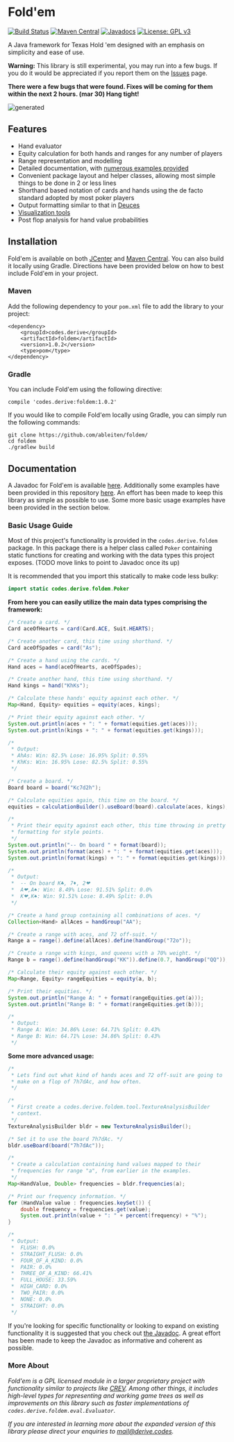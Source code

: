 # Fold'em
[![Build Status](https://travis-ci.com/ableiten/foldem.svg?token=BhqqkCqh5epy6HEo9gsq&branch=master)](https://travis-ci.com/ableiten/foldem) [![Maven Central](https://maven-badges.herokuapp.com/maven-central/codes.derive/foldem/badge.svg)](https://maven-badges.herokuapp.com/maven-central/codes.derive/foldem) [![Javadocs](http://javadoc.io/badge/codes.derive/foldem.svg?color=red&label=documentation)](http://javadoc.io/doc/codes.derive/foldem) [![License: GPL v3](https://img.shields.io/badge/License-GPL%20v3-blue.svg)](http://www.gnu.org/licenses/gpl-3.0)

A Java framework for Texas Hold 'em designed with an emphasis on simplicity and ease of use.

**Warning:** This library is still experimental, you may run into a few bugs. If you do it would be appreciated if you report them on the [Issues](https://github.com/ableiten/foldem/issues) page.

**There were a few bugs that were found. Fixes will be coming for them within the next 2 hours. (mar 30) Hang tight!**

![generated](https://cloud.githubusercontent.com/assets/22860251/24421063/72424652-1451-11e7-9f28-fe91c256f4f3.png)

## Features
- Hand evaluator
- Equity calculation for both hands and ranges for any number of players
- Range representation and modelling
- Detailed documentation, with [numerous examples provided](https://github.com/ableiten/foldem/tree/master/src/main/java/codes/derive/foldem/example)
- Convenient package layout and helper classes, allowing most simple things to be done in 2 or less lines
- Shorthand based notation of cards and hands using the de facto standard adopted by most poker players
- Output formatting similar to that in [Deuces](https://github.com/worldveil/deuces)
- [Visualization tools](https://cloud.githubusercontent.com/assets/22860251/24349083/7085e25a-133a-11e7-8649-f0a3ab6bcd58.png)
- Post flop analysis for hand value probabilities

## Installation
Fold'em is available on both [JCenter](https://bintray.com/bintray/jcenter) and [Maven Central](https://mvnrepository.com/). You can also build it locally using Gradle. Directions have been provided below on how to best include Fold'em in your project.

### Maven
Add the following dependency to your `pom.xml` file to add the library to your project:
```
<dependency>
	<groupId>codes.derive</groupId>
	<artifactId>foldem</artifactId>
	<version>1.0.2</version>
	<type>pom</type>
</dependency>
```

### Gradle

You can include Fold'em using the following directive:
```
compile 'codes.derive:foldem:1.0.2'
```

If you would like to compile Fold'em locally using Gradle, you can simply run the following commands:
```
git clone https://github.com/ableiten/foldem/
cd foldem
./gradlew build
```

## Documentation
A Javadoc for Fold'em is available [here](http://javadoc.io/doc/codes.derive/foldem/1.0.2). Additionally some examples have been provided in this repository [here](/src/main/java/codes/derive/foldem/example). An effort has been made to keep this library as simple as possible to use. Some more basic usage examples have been provided in the section below.

### Basic Usage Guide
Most of this project's functionality is provided in the `codes.derive.foldem` package. In this package there is a helper class called `Poker` containing static functions for creating and working with the data types this project exposes. (TODO move links to point to Javadoc once its up)

It is recommended that you import this statically to make code less bulky:
```java
import static codes.derive.foldem.Poker
```

**From here you can easily utilize the main data types comprising the framework:**
```java
/* Create a card. */
Card aceOfHearts = card(Card.ACE, Suit.HEARTS);

/* Create another card, this time using shorthand. */
Card aceOfSpades = card("As");

/* Create a hand using the cards. */
Hand aces = hand(aceOfHearts, aceOfSpades);

/* Create another hand, this time using shorthand. */
Hand kings = hand("KhKs");

/* Calculate these hands' equity against each other. */
Map<Hand, Equity> equities = equity(aces, kings);

/* Print their equity against each other. */
System.out.println(aces + ": " + format(equities.get(aces)));
System.out.println(kings + ": " + format(equities.get(kings)));

/*
 * Output:
 * AhAs: Win: 82.5% Lose: 16.95% Split: 0.55%
 * KhKs: Win: 16.95% Lose: 82.5% Split: 0.55%
 */

/* Create a board. */
Board board = board("Kc7d2h");

/* Calculate equities again, this time on the board. */
equities = calculationBuilder().useBoard(board).calculate(aces, kings);

/* 
 * Print their equity against each other, this time throwing in pretty
 * formatting for style points.
 */
System.out.println("-- On board " + format(board));
System.out.println(format(aces) + ": " + format(equities.get(aces)));
System.out.println(format(kings) + ": " + format(equities.get(kings)));

/*
 * Output:
 * 	-- On board K♣, 7♦, 2❤
 * 	A❤,A♠: Win: 8.49% Lose: 91.51% Split: 0.0%
 * 	K❤,K♠: Win: 91.51% Lose: 8.49% Split: 0.0%
 */

/* Create a hand group containing all combinations of aces. */
Collection<Hand> allAces = handGroup("AA");

/* Create a range with aces, and 72 off-suit. */
Range a = range().define(allAces).define(handGroup("72o"));

/* Create a range with kings, and queens with a 70% weight. */
Range b = range().define(handGroup("KK")).define(0.7, handGroup("QQ"));

/* Calculate their equity against each other. */
Map<Range, Equity> rangeEquities = equity(a, b);

/* Print their equities. */
System.out.println("Range A: " + format(rangeEquities.get(a)));
System.out.println("Range B: " + format(rangeEquities.get(b)));

/*
 * Output:
 * Range A: Win: 34.86% Lose: 64.71% Split: 0.43%
 * Range B: Win: 64.71% Lose: 34.86% Split: 0.43%
 */
```

**Some more advanced usage:**
```java
/*
 * Lets find out what kind of hands aces and 72 off-suit are going to
 * make on a flop of 7h7dAc, and how often.
 */

/*
 * First create a codes.derive.foldem.tool.TextureAnalysisBuilder
 * context.
 */
TextureAnalysisBuilder bldr = new TextureAnalysisBuilder();

/* Set it to use the board 7h7dAc. */
bldr.useBoard(board("7h7dAc"));

/*
 * Create a calculation containing hand values mapped to their
 * frequencies for range "a", from earlier in the examples.
 */
Map<HandValue, Double> frequencies = bldr.frequencies(a);

/* Print our frequency information. */
for (HandValue value : frequencies.keySet()) {
	double frequency = frequencies.get(value);
	System.out.println(value + ": " + percent(frequency) + "%");
}

/*
 * Output:
 * 	FLUSH: 0.0%
 * 	STRAIGHT_FLUSH: 0.0%
 * 	FOUR_OF_A_KIND: 0.0%
 * 	PAIR: 0.0%
 * 	THREE_OF_A_KIND: 66.41%
 * 	FULL_HOUSE: 33.59%
 * 	HIGH_CARD: 0.0%
 * 	TWO_PAIR: 0.0%
 * 	NONE: 0.0%
 * 	STRAIGHT: 0.0%
 */

```

If you're looking for specific functionality or looking to expand on existing functionality it is suggested that you check out [the Javadoc](http://javadoc.io/doc/codes.derive/foldem/1.0.2). A great effort has been made to keep the Javadoc as informative and coherent as possible.

### More About
*Fold'em is a GPL licensed module in a larger proprietary project with functionality similar to projects like [CREV](http://gtorangebuilder.com/). Among other things, it includes high-level types for representing and working game trees as well as improvements on this library such as faster implementations of `codes.derive.foldem.eval.Evaluator`.*

*If you are interested in learning more about the expanded version of this library please direct your enquiries to mail@derive.codes.*
